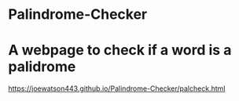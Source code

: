 # Palindrome-Checker
# A webpage to check if a word is a palidrome
https://joewatson443.github.io/Palindrome-Checker/palcheck.html
